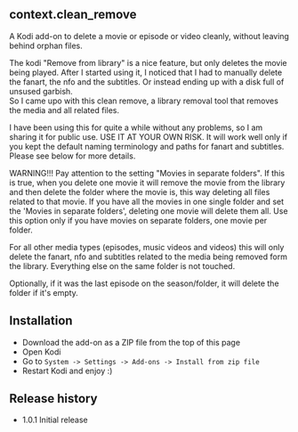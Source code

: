 context.clean_remove
--------------------

A Kodi add-on to delete a movie or episode or video cleanly, without leaving behind orphan files.

The kodi "Remove from library" is a nice feature, but only deletes the movie being played. After I started using it, I noticed that I had to manually delete the fanart, the nfo and the subtitles. Or instead ending up with a disk full of unsused garbish.  
So I came upo with this clean remove, a library removal tool that removes the media and all related files.

I have been using this for quite a while without any problems, so I am sharing it for public use. USE IT AT YOUR OWN RISK.
It will work well only if you kept the default naming terminology and paths for fanart and subtitles. Please see below for more details.

WARNING!!!
Pay attention to the setting "Movies in separate folders". If this is true, when you delete one movie it will remove the movie from the library and then delete the folder where the movie is, this way deleting all files related to that movie.
If you have all the movies in one single folder and set the 'Movies in separate folders', deleting one movie will delete them all. Use this option only if you have movies on separate folders, one movie per folder. 

For all other media types (episodes, music videos and videos) this will only delete the fanart, nfo and subtitles related to the media being removed form the library. Everything else on the same folder is not touched.

Optionally, if it was the last episode on the season/folder, it will delete the folder if it's empty.

Installation
------------

 - Download the add-on as a ZIP file from the top of this page
 - Open Kodi
 - Go to `System -> Settings -> Add-ons -> Install from zip file`
 - Restart Kodi and enjoy :)
 
Release history
---------------
  * 1.0.1 Initial release
